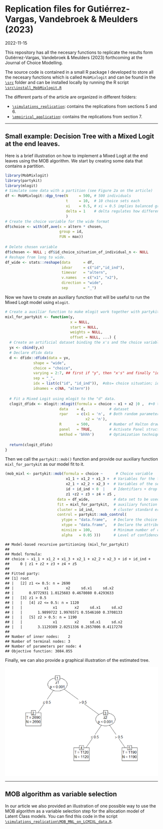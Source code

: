 Replication files for Gutiérrez-Vargas, Vandebroek & Meulders (2023)
================
2022-11-15

This repository has all the necesary functions to replicate the results
form Gutiérrez-Vargas, Vandebroek & Meulders (2023) forthcoming at the
Journal of Choice Modelling.

The source code is contained in a small R package I developed to store
all the necesary functions which is called `MobMixlogit` and can be
found in the
[`\src`](https://github.com/alvarogutyerrez/mobmixl/tree/main/src)
folder and can be installed locally by running the R script
[`\src\install_MobMixlogit.R`](https://github.com/alvarogutyerrez/mobmixl/blob/main/src/install_MobMixlogit.R)

The different parts of the article are organized in different folders:

-   [`\simulations_replication`](https://github.com/alvarogutyerrez/mobmixl/tree/main/simulations_replication):
    contains the replications from sections 5 and 6.
-   [`\empirical_application`](https://github.com/alvarogutyerrez/mobmixl/tree/main/empirical_application):
    contains the replications from section 7.

------------------------------------------------------------------------

## Small example: Decision Tree with a Mixed Logit at the end leaves.

Here is a brief illustration on how to implement a Mixed Logit at the
end leaves using the MOB algorithm. We start by creating some data that
contains a partition.

``` r
library(MobMixlogit)
library(partykit)
library(mlogit)
# Simulate some data with a partition (see Figure 2a on the article)
df <- MobMixlogit::dgp_tree(N     = 500, # 500 individuals
                            t     = 10,  # 10 choice sets each
                            xi    = 0.5, # xi = 0.5 implies balanced groups (see Section 5.1)
                            delta = 1    # delta regulates how different are the parameters of each partition  
                            ) 
# Create the choice variable for the wide format
df$choice <- with(df,ave(x = altern * chosen,
                         group = id,
                         FUN = max))

# Delete chosen variable
df$chosen <- NULL ; df$id_choice_situation_of_individual_n <- NULL
# Reshape from long to wide.
df_wide <- stats::reshape(data      = df,
                          idvar     = c("id","id_ind"),
                          timevar   = "altern",
                          v.names   = c("x1", "x2"),
                          direction = "wide",
                          sep       = "_")
```

Now we have to create an auxiliary function that will be useful to run
the Mixed Logit model using `mlogit`.

``` r
# Create a auxiliar function to make mlogit work together with partykit.
mixl_for_partykit <- function(y,
                              x = NULL,
                              start = NULL,
                              weights = NULL,
                              offset = NULL, ...) {
  # Create an artificial dataset binding the x's and the choice variable (y)
  yx <- cbind(y,x)
  # Declare dfidx data
  d <- dfidx::dfidx(data = yx,
             shape = "wide",
             choice = "choice",
             varying = 2:7, ## first if "y", then "x's" and finally "identifiers".
             sep = "_",
             idx = list(c("id", "id_ind")),  #obs= choice situation; id = individual
             idnames = c(NA, "altern"))

  # Fit a Mixed Logit using mlogit to the "d" data.
  clogit_dfidx <- mlogit::mlogit(formula = choice ~ x1 + x2 |0 ,  #+0 to drop intercepts
                         data    = d,           # dataset
                         rpar    = c(x1 = 'n',  # Both random parameters are assumed normal
                                     x2 = 'n'), 
                         R       = 500,         # Number of Halton draws
                         panel   = TRUE,        # Activate Panel structure (more than one response per individual)
                         method = 'bhhh')       # Optimization technique.

  return(clogit_dfidx)
}
```

Then we call the `partykit::mob()` function and provide our auxiliary
function `mixl_for_partykit` as our model fit to it.

``` r
(mob_mixl <- partykit::mob(formula = choice ~      # Choice variable
                            x1_1 + x1_2 + x1_3 +  # Variables for the first attribute
                            x2_1 + x2_2 + x2_3 +  # Variables of the second attribute
                            id + id_ind + 0  |    # Identifiers + drop the intercept.
                            z1 +z2 + z3 + z4 + z5 ,
                        data = df_wide,           # data set to be used (wide format)
                        fit = mixl_for_partykit,  # auxiliary function just defined above
                        cluster = id_ind,         # cluster standard errors by individual
                        control = partykit::mob_control(
                          ytype = "data.frame",   # Declare the choice variable as data.frame()
                          xtype = "data.frame",   # Declare the attribute variables as data.frame()
                          minsize = 100,          # Minimum number of choice sets to create a partition
                          alpha   = 0.05 )))      # Level of confidence to reject null hypothesis
```

    ## Model-based recursive partitioning (mixl_for_partykit)
    ## 
    ## Model formula:
    ## choice ~ x1_1 + x1_2 + x1_3 + x2_1 + x2_2 + x2_3 + id + id_ind + 
    ##     0 | z1 + z2 + z3 + z4 + z5
    ## 
    ## Fitted party:
    ## [1] root
    ## |   [2] z1 <= 0.5: n = 2690
    ## |              x1        x2     sd.x1     sd.x2 
    ## |       0.9772931 1.0125683 0.4678080 0.4293633 
    ## |   [3] z1 > 0.5
    ## |   |   [4] z2 <= 0.5: n = 1120
    ## |   |              x1        x2     sd.x1     sd.x2 
    ## |   |       1.9899722 1.9976571 0.5546160 0.3708133 
    ## |   |   [5] z2 > 0.5: n = 1190
    ## |   |              x1        x2     sd.x1     sd.x2 
    ## |   |       3.1129389 2.0251336 0.2657006 0.4117270 
    ## 
    ## Number of inner nodes:    2
    ## Number of terminal nodes: 3
    ## Number of parameters per node: 4
    ## Objective function: 3084.055

Finally, we can also provide a graphical illustration of the estimated
tree.

![](README_files/figure-gfm/pressure-1.png)<!-- -->

------------------------------------------------------------------------

## MOB algorithm as variable selection

In our article we also provided an illustration of one possible way to
use the MOB algorithm as a variable selection step for the allocation
model of Latent Class models. You can find this code in the script
[`\simulations_replication\MOB_MNL_on_LCMIXL_data.R`](https://github.com/alvarogutyerrez/mobmixl/blob/main/empirical_application/MOB_as_diagnostic_tool/MOB_MNL_diagnostic.R).
